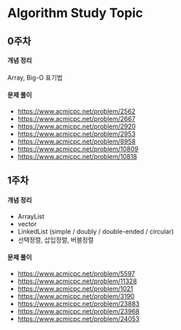 # Algorithm Study Topic

## 0주차
#### 개념 정리
Array, Big-O 표기법 
#### 문제 풀이 
- https://www.acmicpc.net/problem/2562
- https://www.acmicpc.net/problem/2667
- https://www.acmicpc.net/problem/2920
- https://www.acmicpc.net/problem/2953
- https://www.acmicpc.net/problem/8958
- https://www.acmicpc.net/problem/10809
- https://www.acmicpc.net/problem/10818

## 1주차
#### 개념 정리
- ArrayList 
- vector 
- LinkedList (simple / doubly / double-ended / circular)
- 선택정렬, 삽입정렬, 버블정렬

#### 문제 풀이
- https://www.acmicpc.net/problem/5597
- https://www.acmicpc.net/problem/11328
- https://www.acmicpc.net/problem/1021
- https://www.acmicpc.net/problem/3190
- https://www.acmicpc.net/problem/23883
- https://www.acmicpc.net/problem/23968
- https://www.acmicpc.net/problem/24053 
